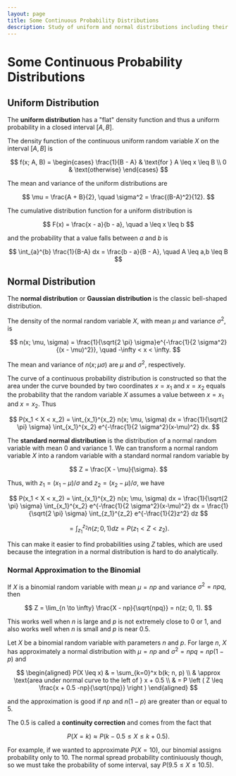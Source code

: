 ```yaml
---
layout: page
title: Some Continuous Probability Distributions
description: Study of uniform and normal distributions including their density functions, parameters, and the normal approximation to binomial distributions.
---
```


# Some Continuous Probability Distributions

## Uniform Distribution

The **uniform distribution** has a "flat" density function and thus a uniform probability in a closed interval $[A, B]$.

The density function of the continuous uniform random variable $X$ on the interval $[A,B]$ is

$$ f(x; A, B) = \begin{cases} 
\frac{1}{B - A} & \text{for } A \leq x \leq B \\
0 & \text{otherwise}
\end{cases} $$

The mean and variance of the uniform distributions are

$$ \mu = \frac{A + B}{2}, \quad \sigma^2 = \frac{(B-A)^2}{12}. $$

The cumulative distribution function for a uniform distribution is

$$ F(x) = \frac{x - a}{b - a}, \quad a \leq x \leq b $$

and the probability that a value falls between $a$ and $b$ is

$$ \int_{a}^{b} \frac{1}{B-A} dx = \frac{b - a}{B - A}, \quad A \leq a,b \leq B $$

## Normal Distribution

The **normal distribution** or **Gaussian distribution** is the classic bell-shaped distribution.

The density of the normal random variable $X,$ with mean $\mu$ and variance $\sigma^2,$ is

$$ n(x; \mu, \sigma) = \frac{1}{\sqrt{2 \pi} \sigma}e^{-\frac{1}{2 \sigma^2}{(x - \mu)^2}}, \quad -\infty < x < \infty. $$

The mean and variance of $n(x; \mu \sigma)$ are $\mu$ and $\sigma^2,$ respectively.

The curve of a continuous probability distribution is constructed so that the area under the curve bounded by two coordinates $x = x_1$ and $x = x_2$ equals the probability that the random variable $X$ assumes a value between $x = x_1$ and $x = x_2.$ Thus

$$ P(x_1 < X < x_2) = \int_{x_1}^{x_2} n(x; \mu, \sigma) dx = \frac{1}{\sqrt{2 \pi} \sigma} \int_{x_1}^{x_2} e^{-\frac{1}{2 \sigma^2}(x-\mu)^2} dx. $$

The **standard normal distribution** is the distribution of a normal random variable with mean $0$ and variance $1.$ We can transform a normal random variable $X$ into a random variable with a standard normal random variable by

$$ Z = \frac{X - \mu}{\sigma}. $$

Thus, with $z_1 = (x_1 - \mu)/\sigma$ and $z_2 = (x_2 - \mu)/\sigma,$ we have 


$$ P(x_1 < X < x_2) = \int_{x_1}^{x_2} n(x; \mu, \sigma) dx = \frac{1}{\sqrt{2 \pi} \sigma} \int_{x_1}^{x_2} e^{-\frac{1}{2 \sigma^2}(x-\mu)^2} dx = \frac{1}{\sqrt{2 \pi} \sigma} \int_{z_1}^{z_2} e^{-\frac{1}{2}z^2} dz  $$

$$ = \int_{z_1}^{z_2} n(z; 0, 1) dz = P(z_1 < Z < z_2). $$

This can make it easier to find probabilities using $Z$ tables, which are used because the integration in a normal distribution is hard to do analytically.

### Normal Approximation to the Binomial

If $X$ is a binomial random variable with mean $\mu = np$ and variance $\sigma^2 = npq,$ then

$$ Z = \lim_{n \to \infty} \frac{X - np}{\sqrt{npq}} = n(z; 0, 1). $$

This works well when $n$ is large and $p$ is not extremely close to $0$ or $1$, and also works well when $n$ is small and $p$ is near $0.5.$

Let $X$ be a binomial random variable with parameters $n$ and $p.$ For large $n$, $X$ has approximately a normal distribution with $\mu = np$ and $\sigma^2 = npq = np(1-p)$ and

$$ \begin{aligned}
P(X \leq x) & = \sum_{k=0}^x b(k; n, p) \\
            & \approx \text{area under normal curve to the left of } x + 0.5 \\
            & = P \left ( Z \leq \frac{x + 0.5 -np}{\sqrt{npq}} \right )
\end{aligned}
$$

and the approximation is good if $np$ and $n(1-p)$ are greater than or equal to 5.

The $0.5$ is called a **continuity correction** and comes from the fact that

$$ P(X = k) \approx P(k - 0.5 \leq X \leq k + 0.5). $$

For example, if we wanted to approximate $P(X = 10),$ our binomial assigns probability only to $10.$ The normal spread probability continiuously though, so we must take the probability of some interval, say $P(9.5 \leq X \leq 10.5).$
